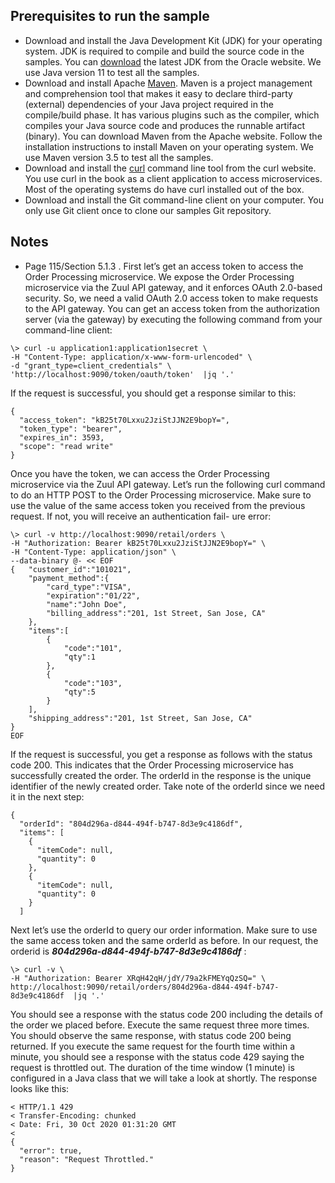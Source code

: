 ## Prerequisites to run the sample

* Download and install the Java Development Kit (JDK) for your operating system. JDK is required to compile and build the source code in the samples. You can [download](http://www.oracle.com/technetwork/java/javase/downloads/index.html) the latest JDK from the Oracle website.  We use Java version 11 to test all the samples.
* Download and install Apache [Maven](https://maven.apache.org/install.html). Maven is a project management and comprehension tool that makes it easy to declare third-party (external) dependencies of your Java project required in the compile/build phase. It has various plugins such as the compiler, which compiles your Java source code and produces the runnable artifact (binary). You can download Maven from the Apache website.  Follow the installation instructions  to install Maven on your operating system. We use Maven version 3.5 to test all the samples.
* Download and install the [curl](https://curl.haxx.se/download.html) command line tool from the curl website.  You use curl in the book as a client application to access microservices. Most of the operating systems do have curl installed out of the box.
* Download and install the Git command-line client on your computer. You only use Git client once to clone our samples Git repository. 

## Notes

* Page 115/Section 5.1.3 . First let’s get an access token to access the Order Processing microservice. We 
expose the Order Processing microservice via the Zuul API gateway, and it enforces 
OAuth 2.0-based security. So, we need a valid OAuth 2.0 access token to make requests 
to the API gateway. You can get an access token from the authorization server (via the 
gateway) by executing the following command from your command-line client: 
```
\> curl -u application1:application1secret \
-H "Content-Type: application/x-www-form-urlencoded" \
-d "grant_type=client_credentials" \
'http://localhost:9090/token/oauth/token'  |jq '.'
```
If the request is successful, you should get a response similar to this:
```
{
  "access_token": "kB25t70Lxxu2JziStJJN2E9bopY=",
  "token_type": "bearer",
  "expires_in": 3593,
  "scope": "read write"
}
```
Once you have the token, we can access the Order Processing microservice via the 
Zuul API gateway. Let’s run the following curl command to do an HTTP POST to the 
Order Processing microservice. Make sure to use the value of the same access token 
you received from the previous request. If not, you will receive an authentication fail-
ure error:
```
\> curl -v http://localhost:9090/retail/orders \
-H "Authorization: Bearer kB25t70Lxxu2JziStJJN2E9bopY=" \
-H "Content-Type: application/json" \
--data-binary @- << EOF
{   "customer_id":"101021",
    "payment_method":{
        "card_type":"VISA",
        "expiration":"01/22",
        "name":"John Doe",
        "billing_address":"201, 1st Street, San Jose, CA"
    },
    "items":[
        {
            "code":"101",
            "qty":1
        },
        {
            "code":"103",
            "qty":5
        }
    ],
    "shipping_address":"201, 1st Street, San Jose, CA"
}
EOF
```
If the request is successful, you get a response as follows with the status code 200. This 
indicates that the Order Processing microservice has successfully created the order. 
The orderId in the response is the unique identifier of the newly created order.
Take note of the orderId since we need it in the next step:
```
{
  "orderId": "804d296a-d844-494f-b747-8d3e9c4186df",
  "items": [
    {
      "itemCode": null,
      "quantity": 0
    },
    {
      "itemCode": null,
      "quantity": 0
    }
  ]
```
Next let’s use the orderId to query our order information. Make sure to use the 
same access token and the same orderId as before. In our request, the orderid is 
***804d296a-d844-494f-b747-8d3e9c4186df*** :
```
\> curl -v \
-H "Authorization: Bearer XRqH42qH/jdY/79a2kFMEYqQzSQ=" \
http://localhost:9090/retail/orders/804d296a-d844-494f-b747-8d3e9c4186df  |jq '.'
```
You should see a response with the status code 200 including the details of the order 
we placed before. Execute the same request three more times. You should observe 
the same response, with status code 200 being returned. If you execute the same 
request for the fourth time within a minute, you should see a response with the status 
code 429 saying the request is throttled out. The duration of the time window 
(1 minute) is configured in a Java class that we will take a look at shortly. The 
response looks like this:
```
< HTTP/1.1 429 
< Transfer-Encoding: chunked
< Date: Fri, 30 Oct 2020 01:31:20 GMT
< 
{
  "error": true,
  "reason": "Request Throttled."
}

```